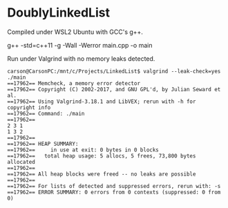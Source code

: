 # DoublyLinkedList

Compiled under WSL2 Ubuntu with GCC's g++.

g++ -std=c++11 -g -Wall -Werror main.cpp -o main

Run under Valgrind with no memory leaks detected.

```console
carson@CarsonPC:/mnt/c/Projects/LinkedList$ valgrind --leak-check=yes ./main
==17962== Memcheck, a memory error detector
==17962== Copyright (C) 2002-2017, and GNU GPL'd, by Julian Seward et al.
==17962== Using Valgrind-3.18.1 and LibVEX; rerun with -h for copyright info
==17962== Command: ./main
==17962==
2 3 1
1 3 2
==17962==
==17962== HEAP SUMMARY:
==17962==     in use at exit: 0 bytes in 0 blocks
==17962==   total heap usage: 5 allocs, 5 frees, 73,800 bytes allocated
==17962==
==17962== All heap blocks were freed -- no leaks are possible
==17962==
==17962== For lists of detected and suppressed errors, rerun with: -s
==17962== ERROR SUMMARY: 0 errors from 0 contexts (suppressed: 0 from 0)
```

